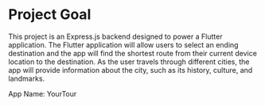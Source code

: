 # Project Goal

This project is an Express.js backend designed to power a Flutter application. The Flutter application will allow users to select an ending destination and the app will find the shortest route from their current device location to the destination. As the user travels through different cities, the app will provide information about the city, such as its history, culture, and landmarks.

App Name: YourTour